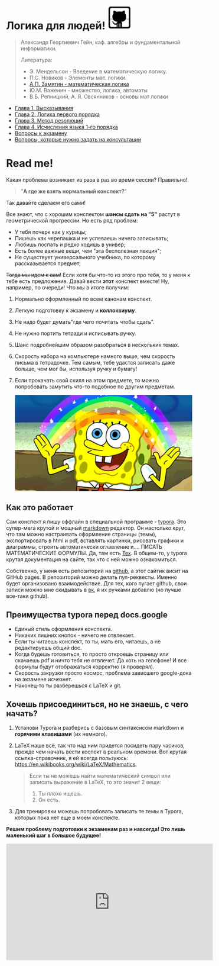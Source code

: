 # Логика для людей! [![label](images\label.png)](github.com/Denchick/logic4humans)

> Александр Георгиевич Гейн, каф. алгебры и фундаментальной информатики. 
>
> Литература:
>
> - Э. Мендельсон - Введение в математическую логику.
> - П.С. Новиков - Элементы мат. логики.
> - [А.П. Замятин - математическая логика](books/the_best_book_of_the_world.pdf)
> - Ю.М. Важенин - множество, логика, автоматы
> - В.Б. Репницкий, А. Я. Овсянников - основы мат логики

- [Глава 1. Высказывания](chapter1.html)
- [Глава 2. Логика первого порядка](chapter2.html) 
- [Глава 3. Метод резолюций](chapter3.html)
- [Глава 4. Исчисления языка 1-го порядка](chapter4.html)
- [Вопросы к экзамену](https://drive.google.com/file/d/1H0vM1a3nk0pli44Gu88rhlja6MdkY87E/view)
- [Вопросы, которые нужно задать на консультации](questions.html)

# Read me!

Какая проблема возникает из раза в раз во время сессии? Правильно! 

> "**А где же взять нормальный конспект?**" 

Так давайте сделаем его сами!

Все знают, что с хорошим конспектом **шансы сдать на "5"** растут в геометрической прогрессии. Но есть ряд проблем:

- У тебя почерк как у курицы;
- Пишешь как черепашка и не успеваешь ничего записывать;
- Любишь поспать и редко ходишь в универ;
- Есть более важные вещи, чем "эта бесполезная лекция";
- Не существует универсального учебника, по которому рассказывается предмет;

~~Тогда мы идем к вам!~~ Если хотя бы что-то из этого про тебя, то у меня к тебе есть предложение. Давай вести **этот** конспект вместе! Ну, например, по очереди! Что мы в итоге получим:

1. Нормально оформленный по всем канонам конспект.

2. Легкую подготовку к экзамену и **коллоквиуму**.

3. Не надо будет думать"где чего почитать чтобы сдать".

4. Не нужно портить тетради и исписывать ручку.

5. Шанс подробнейшим образом разобраться в нескольких темах. 

6. Скорость набора на компьютере намного выше, чем скорость письма в тетрадочке. Тем самым, тебе удастся записать даже больше, чем мог бы, используя ручку и бумагу!

7. Если прокачать свой скилл на этом предмете, то можно попробовать замутить что-то подобное по другим предметам. 

   ![spongebob-squarepants](images/spongebob-squarepants.jpg)

## Как это работает

Сам конспект я пишу оффлайн в специальной программе - [typora](typora.io). Это супер-мега крутой и мощный [markdown](https://ru.wikipedia.org/wiki/Markdown) редактор. Он настолько крут, что там можно настраивать оформление страницы (темы), экспортировать в html и pdf, вставлять картинки, рисовать графики и диаграммы, строить автоматически оглавление и.... ПИСАТЬ МАТЕМАТИЧЕСКИЕ ФОРМУЛЫ. Да, там есть [Tex](https://ru.wikipedia.org/wiki/TeX). В общем-то, у typora крутая документация на сайте, так что с ней можно ознакомиться. 

Собственно, у меня есть репозиторий на [github](https://github.com/Denchick/logic4humans), а этот сайтик висит на GitHub pages. В репозиторий  можно делать пул-реквесты. Именно будет организовано взаимодействие. Для тех, кого пугает github, свои записи можно мне скидывать в [вк](https://vk.com/denchickkk), я их ручками добавлю (но лучше все-таки github).

## Преимущества typora перед docs.google

- Единый стиль оформления конспекта.
- Никаких лишних кнопок - ничего не отвлекает.
- Если ты читаешь конспект, то ты, мать его, читаешь, а не редактируешь общий doc.
- Когда будешь готовиться, то просто откроешь страницу или скачаешь pdf и ничто тебя не отвлечет. Да хоть на телефоне! И все формулы будут отображаться корректно (я проверял).
- Скорость закрузки просто космос, проблема зависшего google-дока на экзамене исчезнет.
- Наконец-то ты разберешься с LaTeX и git.

## Хочешь присоединиться, но не знаешь, с чего начать?

1. Установи Typora и разберись с базовым синтаксисом markdown и **горячими клавишами** (их немного).

2. LaTeX наше всё, так что над ним придется посидеть пару часиков, прежде чем начать вести коспект в реальном времени. Вот крутая ссылка-справочник, я ей всегда пользуюсь: https://en.wikibooks.org/wiki/LaTeX/Mathematics.

   > Если ты не можешь найти математический символ или записать выражение в LaTeX, то это значит 2 вещи:
   >
   > 1. Ты плохо ищешь.
   > 2. Он есть.

3. Для тренировки можешь попробовать записать те темы в Typora, которых пока нет еще в моем конспекте.

**Решим проблему подготовки к экзаменам раз и навсегда! Это лишь маленький шаг в большое будущее!**

<iframe width="560" height="315" src="https://www.youtube.com/embed/QfeiXj6xYRo?rel=0" frameborder="0" allow="autoplay; encrypted-media" allowfullscreen></iframe>






